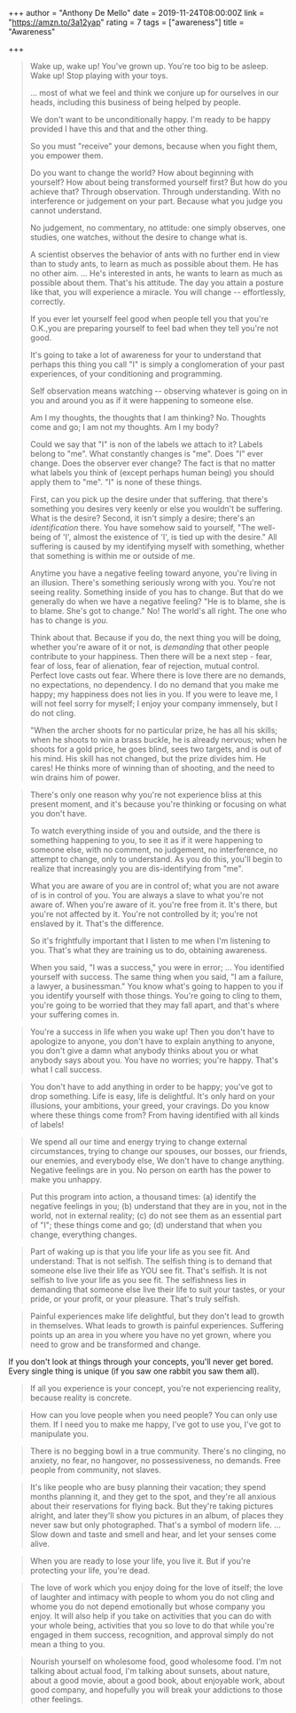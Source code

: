 +++
author = "Anthony De Mello"
date = 2019-11-24T08:00:00Z
link = "https://amzn.to/3a12yap"
rating = 7
tags = ["awareness"]
title = "Awareness"

+++
> Wake up, wake up! You've grown up. You're too big to be asleep. Wake up! Stop playing with your toys.
>
> ... most of what we feel and think we conjure up for ourselves in our heads, including this business of being helped by people.
>
> We don't want to be unconditionally happy. I'm ready to be happy provided I have this and that and the other thing.
>
> So you must "receive" your demons, because when you fight them, you empower them.
>
> Do you want to change the world? How about beginning with yourself? How about being transformed yourself first? But how do you achieve that? Through observation. Through understanding. With no interference or judgement on your part. Because what you judge you cannot understand.
>
> No judgement, no commentary, no attitude: one simply observes, one studies, one watches, without the desire to change what is.
>
> A scientist observes the behavior of ants with no further end in view than to study ants, to learn as much as possible about them. He has no other aim. ... He's interested in ants, he wants to learn as much as possible about them. That's his attitude. The day you attain a posture like that, you will experience a miracle. You will change -- effortlessly, correctly.
>
> If you ever let yourself feel good when people tell you that you're O.K.,you are preparing yourself to feel bad when they tell you're not good.
>
> It's going to take a lot of awareness for your to understand that perhaps this thing you call "I" is simply a conglomeration of your past experiences, of your conditioning and programming.
>
> Self observation means watching -- observing whatever is going on in you and around you as if it were happening to someone else.
>
> Am I my thoughts, the thoughts that I am thinking? No. Thoughts come and go; I am not my thoughts. Am I my body?
>
> Could we say that "I" is non of the labels we attach to it? Labels belong to "me". What constantly changes is "me". Does "I" ever change. Does the observer ever change? The fact is that no matter what labels you think of (except perhaps human being) you should apply them to "me". "I" is none of these things.
>
> First, can you pick up the desire under that suffering. that there's something you desires very keenly or else you wouldn't be suffering. What is the desire? Second, it isn't simply a desire; there's an _identification_ there. You have somehow said to yourself, "The well-being of 'I', almost the existence of 'I', is tied up with the desire." All suffering is caused by my identifying myself with something, whether that something is within me or outside of me.
>
> Anytime you have a negative feeling toward anyone, you're living in an illusion. There's something seriously wrong with you. You're not seeing reality. Something inside of you has to change. But that do we generally do when we have a negative feeling? "He is to blame, she is to blame. She's got to change." No! The world's all right. The one who has to change is _you._
>
> Think about that. Because if you do, the next thing you will be doing, whether you're aware of it or not, is _demanding_ that other people contribute to your happiness. Then there will be a next step - fear, fear of loss, fear of alienation, fear of rejection, mutual control. Perfect love casts out fear. Where there is love there are no demands, no expectations, no dependency. I do no demand that you make me happy; my happiness does not lies in you. If you were to leave me, I will not feel sorry for myself; I enjoy your company immensely, but I do not cling.
>
> "When the archer shoots for no particular prize, he has all his skills; when he shoots to win a brass buckle, he is already nervous; when he shoots for a gold price, he goes blind, sees two targets, and is out of his mind. His skill has not changed, but the prize divides him. He cares! He thinks more of winning than of shooting, and the need to win drains him of power.

> There's only one reason why you're not experience bliss at this present moment, and it's because you're thinking or focusing on what you don't have. 
>
> To watch everything inside of you and outside, and the there is something happening to you, to see it as if it were happening to someone else, with no comment, no judgement, no interference, no attempt to change, only to understand. As you do this, you'll begin to realize that increasingly you are dis-identifying from "me".
>
> What you are aware of you are in control of; what you are not aware of is in control of you. You are always a slave to what you're not aware of. When you're aware of it. you're free from it. It's there, but you're not affected by it. You're not controlled by it; you're not enslaved by it. That's the difference. 
>
> So it's frightfully important that I listen to me when I'm listening to you. That's what they are training us to do, obtaining awareness. 
>
> When you said, "I was a success," you were in error; ... You identified yourself with success. The same thing when you said, "I am a failure, a lawyer, a businessman." You know what's going to happen to you if you identify yourself with those things. You're going to cling to them, you're going to be worried that they may fall apart, and that's where your suffering comes in.

> You're a success in life when you wake up! Then you don't have to apologize to anyone, you don't have to explain anything to anyone, you don't give a damn what anybody thinks about you or what anybody says about you. You have no worries; you're happy. That's what I call success.

> You don't have to add anything in order to be happy; you've got to drop something. Life is easy, life is delightful. It's only hard on your illusions, your ambitions, your greed, your cravings. Do you know where these things come from? From having identified with all kinds of labels!

> We spend all our time and energy trying to change external circumstances, trying to change our spouses, our bosses, our friends, our enemies, and everybody else, We don't have to change anything. Negative feelings are in you. No person on earth has the power to make you unhappy. 

> Put this program into action, a thousand times: (a) identify the negative feelings in you; (b) understand that they are in you, not in the world, not in external reality; (c) do not see them as an essential part of "I"; these things come and go; (d) understand that when you change, everything changes. 

> Part of waking up is that you life your life as you see fit. And understand: That is not selfish. The selfish thing is to demand that someone else live their life as YOU see fit. That's selfish. It is not selfish to live your life as you see fit. The selfishness lies in demanding that someone else live their life to suit your tastes, or your pride, or your profit, or your pleasure. That's truly selfish. 

> Painful experiences make life delightful, but they don't lead to growth in themselves. What leads to growth is painful experiences. Suffering points up an area in you where you have no yet grown, where you need to grow and be transformed and change. 

If you don't look at things through your concepts, you'll never get bored. Every single thing is unique (if you saw one rabbit you saw them all). 

> If all you experience is your concept, you're not experiencing reality, because reality is concrete. 

> How can you love people when you need people? You can only use them. If I need you to make me happy, I've got to use you, I've got to manipulate you. 

> There is no begging bowl in a true community. There's no clinging, no anxiety, no fear, no hangover, no possessiveness, no demands. Free people from community, not slaves. 

> It's like people who are busy planning their vacation; they spend months planning it, and they get to the spot, and they're all anxious about their reservations for flying back. But they're taking pictures alright, and later they'll show you pictures in an album, of places they never saw but only photographed. That's a symbol of modern life. ... Slow down and taste and smell and hear, and let your senses come alive. 

> When you are ready to lose your life, you live it. But if you're protecting your life, you're dead. 

> The love of work which you enjoy doing for the love of itself; the love of laughter and intimacy with people to whom you do not cling and whome you do not depend emotionally but whose company you enjoy. It will also help if you take on activities that you can do with your whole being, activities that you so love to do that while you're engaged in them success, recognition, and approval simply do not mean a thing to you. 

> Nourish yourself on wholesome food, good wholesome food. I'm not talking about actual food, I'm talking about sunsets, about nature, about a good movie, about a good book, about enjoyable work, about good company, and hopefully you will break your addictions to those other feelings. 